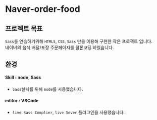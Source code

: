 # Naver-order-food
## 프로젝트 목표
`Sass`를 연습하기위해 `HTML5`, `CSS`, `Sass` 만을 이용해 구현한 작은 프로젝트 입니다.  
네이버의 음식 배달/포장 주문페이지를  클론코딩 하였습니다.

## 환경
#### Skill : node, Sass
- `Sass`설치를 위해 `node`를 사용했습니다.
#### editor : VSCode
- `live Sass Complier`, `live Sever` 플러그인을 사용했습니다.

